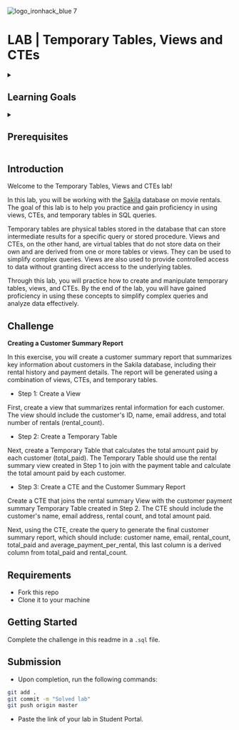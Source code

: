 ![logo_ironhack_blue 7](https://user-images.githubusercontent.com/23629340/40541063-a07a0a8a-601a-11e8-91b5-2f13e4e6b441.png)

# LAB | Temporary Tables, Views and CTEs

<details>
  <summary>
   <h2>Learning Goals</h2>
  </summary>

  This lab allows you to practice and apply the concepts and techniques taught in class. 

  Upon completion of this lab, you will be able to:
  
- Create and use Temporary Tables, Views and Common Table Expressions (CTEs) in SQL to simplify complex queries and improve query performance.

  <br>
  <hr> 

</details>

<details>
  <summary>
   <h2>Prerequisites</h2>
  </summary>

Before this starting this lab, you should have learnt about:

- SELECT, FROM, ORDER BY, LIMIT, WHERE, GROUP BY, and HAVING clauses. DISTINCT, AS keywords.
- Built-in SQL functions such as COUNT, MAX, MIN, AVG, ROUND, DATEDIFF, or DATE_FORMAT.
- JOIN to combine data from multiple tables.
- Subqueries
- Temporary Tables, Views, CTEs
 
  <br>
  <hr> 

</details>


## Introduction

Welcome to the Temporary Tables, Views and CTEs lab!

In this lab, you will be working with the [Sakila](https://dev.mysql.com/doc/sakila/en/) database on movie rentals. The goal of this lab is to help you practice and gain proficiency in using views, CTEs, and temporary tables in SQL queries.

Temporary tables are physical tables stored in the database that can store intermediate results for a specific query or stored procedure. Views and CTEs, on the other hand, are virtual tables that do not store data on their own and are derived from one or more tables or views. They can be used to simplify complex queries. Views are also used to provide controlled access to data without granting direct access to the underlying tables.

Through this lab, you will practice how to create and manipulate temporary tables, views, and CTEs. By the end of the lab, you will have gained proficiency in using these concepts to simplify complex queries and analyze data effectively.


## Challenge

**Creating a Customer Summary Report**

In this exercise, you will create a customer summary report that summarizes key information about customers in the Sakila database, including their rental history and payment details. The report will be generated using a combination of views, CTEs, and temporary tables.

- Step 1: Create a View

First, create a view that summarizes rental information for each customer. The view should include the customer's ID, name, email address, and total number of rentals (rental_count).

- Step 2: Create a Temporary Table

Next, create a Temporary Table that calculates the total amount paid by each customer (total_paid). The Temporary Table should use the rental summary view created in Step 1 to join with the payment table and calculate the total amount paid by each customer.

- Step 3: Create a CTE and the Customer Summary Report

Create a CTE that joins the rental summary View with the customer payment summary Temporary Table created in Step 2. The CTE should include the customer's name, email address, rental count, and total amount paid. 

Next, using the CTE, create the query to generate the final customer summary report, which should include: customer name, email, rental_count, total_paid and average_payment_per_rental, this last column is a derived column from total_paid and rental_count.

## Requirements

- Fork this repo
- Clone it to your machine


## Getting Started

Complete the challenge in this readme in a `.sql` file.

## Submission

- Upon completion, run the following commands:

```bash
git add .
git commit -m "Solved lab"
git push origin master
```

- Paste the link of your lab in Student Portal.



